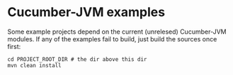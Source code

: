 # Cucumber-JVM examples

Some example projects depend on the current (unrelesed) Cucumber-JVM modules.
If any of the examples fail to build, just build the sources once first:

```
cd PROJECT_ROOT_DIR # the dir above this dir
mvn clean install
```

